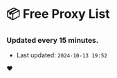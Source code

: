 # :package: Free Proxy List
### Updated every 15 minutes.

- Last updated: `2024-10-13 19:52`

:heart:
